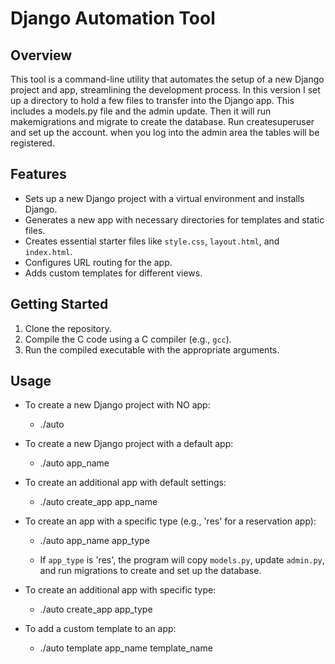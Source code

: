 # Django Automation Tool

## Overview
This tool is a command-line utility that automates the setup of a new Django project and app, streamlining the development process. In this version I set up a directory to hold a few files to transfer into the Django app. This includes a models.py file and the admin update. Then it will run makemigrations and migrate to create the database. Run createsuperuser and set up the account. when you log into the admin area the tables will be registered.

## Features
- Sets up a new Django project with a virtual environment and installs Django.
- Generates a new app with necessary directories for templates and static files.
- Creates essential starter files like `style.css`, `layout.html`, and `index.html`.
- Configures URL routing for the app.
- Adds custom templates for different views.

## Getting Started
1. Clone the repository.
2. Compile the C code using a C compiler (e.g., `gcc`).
3. Run the compiled executable with the appropriate arguments.

## Usage
- To create a new Django project with NO app:
  - ./auto

- To create a new Django project with a default app:
  - ./auto app_name

- To create an additional app with default settings:
  - ./auto create_app app_name

- To create an app with a specific type (e.g., 'res' for a reservation app):
  - ./auto app_name app_type

  - If `app_type` is 'res', the program will copy `models.py`, update `admin.py`, and run migrations to create and set up the database.

- To create an additional app with specific type:
  - ./auto create_app app_type

- To add a custom template to an app:
  - ./auto template app_name template_name



  
